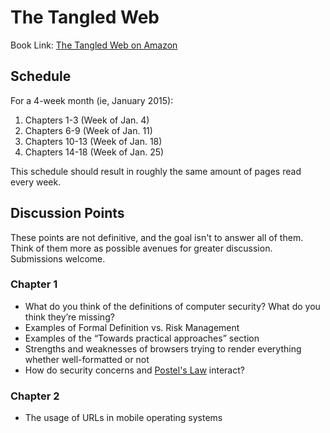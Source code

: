 # The Tangled Web

Book Link: [The Tangled Web on Amazon](http://www.amazon.com/gp/product/1593273886/ref=as_li_tl?ie=UTF8&camp=1789&creative=9325&creativeASIN=1593273886&linkCode=as2&tag=pjsq-20&linkId=CYVA7KWBJ6ZEA3ZF)

## Schedule

For a 4-week month (ie, January 2015):

  1. Chapters 1-3 (Week of Jan. 4)
  2. Chapters 6-9 (Week of Jan. 11)
  3. Chapters 10-13 (Week of Jan. 18)
  4. Chapters 14-18 (Week of Jan. 25)
  
This schedule should result in roughly the same amount of pages read every week.

## Discussion Points

These points are not definitive, and the goal isn't to answer all of them. Think of them more as possible avenues
for greater discussion. Submissions welcome.

### Chapter 1

- What do you think of the definitions of computer security? What do you think they’re missing?
- Examples of Formal Definition vs. Risk Management
- Examples of the “Towards practical approaches” section
- Strengths and weaknesses of browsers trying to render everything whether well-formatted or not
- How do security concerns and [Postel's Law](http://en.wikipedia.org/wiki/Robustness_principle) interact?

### Chapter 2

- The usage of URLs in mobile operating systems 


